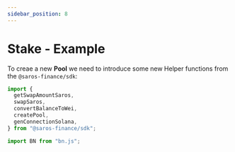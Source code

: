 ```yaml
---
sidebar_position: 8
---
```


# Stake - Example

To creae a new **Pool** we need to introduce some new Helper functions from the `@saros-finance/sdk`:

```js
import {
  getSwapAmountSaros,
  swapSaros,
  convertBalanceToWei,
  createPool,
  genConnectionSolana,
} from "@saros-finance/sdk";

import BN from "bn.js";
```
